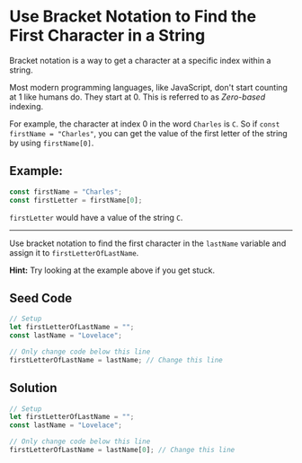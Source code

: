 # Use Bracket Notation to Find the First Character in a String

Bracket notation is a way to get a character at a specific index within a string.

Most modern programming languages, like JavaScript, don't start counting at 1 like humans do. They start at 0. This is referred to as *Zero-based* indexing.

For example, the character at index 0 in the word `Charles` is `C`. So if `const firstName = "Charles"`, you can get the value of the first letter of the string by using `firstName[0]`.

## Example:

```javascript
const firstName = "Charles";
const firstLetter = firstName[0];
```

`firstLetter` would have a value of the string `C`.

-----

Use bracket notation to find the first character in the `lastName` variable and assign it to `firstLetterOfLastName`.

**Hint:** Try looking at the example above if you get stuck.

## Seed Code

```javascript
// Setup
let firstLetterOfLastName = "";
const lastName = "Lovelace";

// Only change code below this line
firstLetterOfLastName = lastName; // Change this line
```

## Solution

```javascript
// Setup
let firstLetterOfLastName = "";
const lastName = "Lovelace";

// Only change code below this line
firstLetterOfLastName = lastName[0]; // Change this line
```
